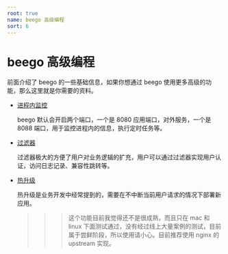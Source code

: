 ```yaml
---
root: true
name: beego 高级编程
sort: 6
---
```


# beego 高级编程

前面介绍了 beego 的一些基础信息，如果你想通过 beego 使用更多高级的功能，那么这里就是你需要的资料。

- [进程内监控](./monitor.md)

	beego 默认会开启两个端口，一个是 8080 应用端口，对外服务，一个是 8088 端口，用于监控进程内的信息，执行定时任务等。

- [过滤器](../mvc/controller/filter.md)

	过滤器极大的方便了用户对业务逻辑的扩充，用户可以通过过滤器实现用户认证，访问日志记录、兼容性跳转等。

- [热升级](./reload.md)

	热升级是业务开发中经常提到的，需要在不中断当前用户请求的情况下部署新应用。

	>>>这个功能目前我觉得还不是很成熟，而且只在 mac 和 linux 下面测试通过，没有经过线上大量案例的测试，目前属于尝鲜阶段，所以使用请小心。目前推荐使用 nginx 的 upstream 实现。
